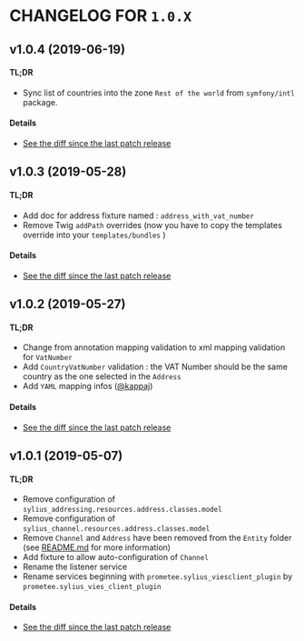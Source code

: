 # CHANGELOG FOR `1.0.X`

## v1.0.4 (2019-06-19)

#### TL;DR

- Sync list of countries into the zone `Rest of the world` from `symfony/intl` package.

#### Details

- [See the diff since the last patch release](https://github.com/Prometee/SyliusVIESClientPlugin/compare/v1.0.3...v1.0.4)

## v1.0.3 (2019-05-28)

#### TL;DR

- Add doc for address fixture named : `address_with_vat_number`
- Remove Twig `addPath` overrides (now you have to copy the templates override into your `templates/bundles` )

#### Details

- [See the diff since the last patch release](https://github.com/Prometee/SyliusVIESClientPlugin/compare/v1.0.2...v1.0.3)

## v1.0.2 (2019-05-27)

#### TL;DR

- Change from annotation mapping validation to xml mapping validation for `VatNumber`
- Add `CountryVatNumber` validation : the VAT Number should be the same country as the one selected in the `Address`
- Add `YAML` mapping infos ([@kappaj](https://github.com/kappaj))

#### Details

- [See the diff since the last patch release](https://github.com/Prometee/SyliusVIESClientPlugin/compare/v1.0.1...v1.0.2)

## v1.0.1 (2019-05-07)

#### TL;DR

- Remove configuration of `sylius_addressing.resources.address.classes.model`
- Remove configuration of `sylius_channel.resources.address.classes.model`
- Remove `Channel` and `Address` have been removed from the `Entity` folder (see [README.md](README.md) for more information)
- Add fixture to allow auto-configuration of `Channel`
- Rename the listener service
- Rename services beginning with `prometee.sylius_viesclient_plugin` by `prometee.sylius_vies_client_plugin`

#### Details

- [See the diff since the last patch release](https://github.com/Prometee/SyliusVIESClientPlugin/compare/v1.0.0...v1.0.1)
